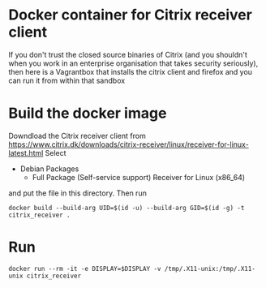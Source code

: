 Docker container for Citrix receiver client
===========================================

If you don't trust the closed source binaries of Citrix (and you
shouldn't when you work in an enterprise organisation that takes
security seriously), then here is a Vagrantbox that installs the
citrix client and firefox and you can run it from within that sandbox


Build the docker image
======================

Downdload the Citrix receiver client from
https://www.citrix.dk/downloads/citrix-receiver/linux/receiver-for-linux-latest.html
Select

* Debian Packages
  * Full Package (Self-service support) Receiver for Linux (x86_64)

and put the file in this directory. Then run

```
docker build --build-arg UID=$(id -u) --build-arg GID=$(id -g) -t citrix_receiver .
```

Run
===

```
docker run --rm -it -e DISPLAY=$DISPLAY -v /tmp/.X11-unix:/tmp/.X11-unix citrix_receiver
```
